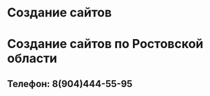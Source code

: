 # Создание сайтов
<html>
    <head>
        <meta charset="utf-8">
    </head>
    <body>
        <h1>Создание сайтов по Ростовской области</h1>
      <h2>Телефон: 8(904)444-55-95</h2>
    </body>
</html>
